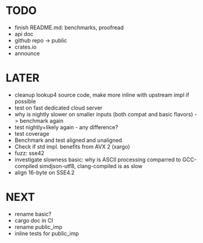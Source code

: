 # TODO
* finish README.md: benchmarks, proofread
* api doc
* github repo -> public
* crates.io
* announce

# LATER
* cleanup lookup4 source code, make more inline with upstream impl if possible
* test on fast dedicated cloud server
* why is nightly slower on smaller inputs (both compat and basic flavors) -> benchmark again
* test nightly+likely again - any difference?
* test coverage
* Benchmark and test aligned and unaligned
* Check if std impl. benefits from AVX 2 (xargo)
* fuzz: sse42
* investigate slowness basic: why is ASCII processing comparred to GCC-compiled simdjson-utf8,
  clang-compiled is as slow
* align 16-byte on SSE4.2


# NEXT
* rename basic?
* cargo doc in CI
* rename public_imp
* inline tests for public_imp